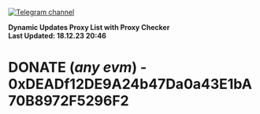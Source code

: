 [![Telegram channel](https://img.shields.io/endpoint?url=https://runkit.io/damiankrawczyk/telegram-badge/branches/master?url=https://t.me/n4z4v0d)](https://t.me/n4z4v0d) 

**Dynamic Updates Proxy List with Proxy Checker**  
**Last Updated: 18.12.23 20:46**

# DONATE (_any evm_) - 0xDEADf12DE9A24b47Da0a43E1bA70B8972F5296F2
